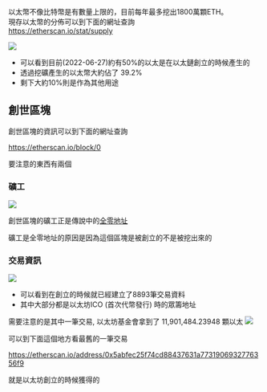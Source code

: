 以太幣不像比特幣是有數量上限的，目前每年最多挖出1800萬顆ETH。  
現存以太幣的分佈可以到下面的網址查詢  
https://etherscan.io/stat/supply

![](https://slabstatic.com/prod/uploads/h8mmamgy/posts/images/4GckEPsDWMsNsyPvf0hDnL1u.png)

- 可以看到目前(2022-06-27)約有50%的以太是在以太鏈創立的時候產生的
- 透過挖礦產生的以太幣大約佔了 39.2%
- 剩下大約10%則是作為其他用途


## 創世區塊
創世區塊的資訊可以到下面的網址查詢 

https://etherscan.io/block/0 

要注意的東西有兩個 
### 礦工
![](https://slabstatic.com/prod/uploads/h8mmamgy/posts/images/tQ70QyI1E8dWNgP2ET6EgTsx.png)

創世區塊的礦工正是傳說中的[全零地址](https://web3-blog-remix.vercel.app/posts/2) 

礦工是全零地址的原因是因為這個區塊是被創立的不是被挖出來的 
### 交易資訊

![](https://slabstatic.com/prod/uploads/h8mmamgy/posts/images/pEZG5alnkPTgFSeCIgf5e1Mj.png)

- 可以看到在創立的時候就已經建立了8893筆交易資料
- 其中大部分都是以太坊ICO (首次代幣發行) 時的眾籌地址 

需要注意的是其中一筆交易, 以太坊基金會拿到了 11,901,484.23948 顆以太
![](https://slabstatic.com/prod/uploads/h8mmamgy/posts/images/S0qEiwYr7UTsVcTaIC3Yyi5B.png)

可以到下面這個地方看最舊的一筆交易  

https://etherscan.io/address/0x5abfec25f74cd88437631a7731906932776356f9   

就是以太坊創立的時候獲得的 
